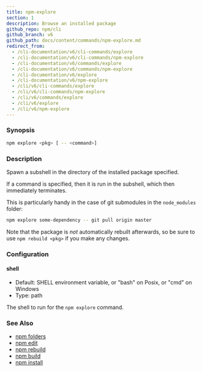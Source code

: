```yaml
---
title: npm-explore
section: 1
description: Browse an installed package
github_repo: npm/cli
github_branch: v6
github_path: docs/content/commands/npm-explore.md
redirect_from:
  - /cli-documentation/v6/cli-commands/explore
  - /cli-documentation/v6/cli-commands/npm-explore
  - /cli-documentation/v6/commands/explore
  - /cli-documentation/v6/commands/npm-explore
  - /cli-documentation/v6/explore
  - /cli-documentation/v6/npm-explore
  - /cli/v6/cli-commands/explore
  - /cli/v6/cli-commands/npm-explore
  - /cli/v6/commands/explore
  - /cli/v6/explore
  - /cli/v6/npm-explore
---
```


### Synopsis

```bash
npm explore <pkg> [ -- <command>]
```

### Description

Spawn a subshell in the directory of the installed package specified.

If a command is specified, then it is run in the subshell, which then
immediately terminates.

This is particularly handy in the case of git submodules in the
`node_modules` folder:

```bash
npm explore some-dependency -- git pull origin master
```

Note that the package is *not* automatically rebuilt afterwards, so be
sure to use `npm rebuild <pkg>` if you make any changes.

### Configuration

#### shell

* Default: SHELL environment variable, or "bash" on Posix, or "cmd" on
  Windows
* Type: path

The shell to run for the `npm explore` command.

### See Also

* [npm folders](/cli/v6/configuring-npm/folders)
* [npm edit](/cli/v6/commands/npm-edit)
* [npm rebuild](/cli/v6/commands/npm-rebuild)
* [npm build](/cli/v6/commands/npm-build)
* [npm install](/cli/v6/commands/npm-install)
